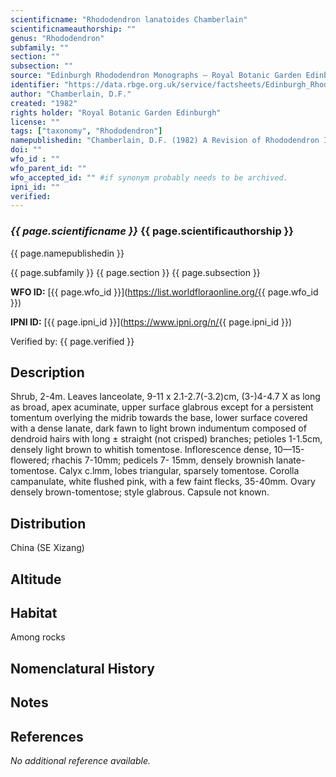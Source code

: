 ```yaml
---
scientificname: "Rhododendron lanatoides Chamberlain"
scientificnameauthorship: ""
genus: "Rhododendron"
subfamily: ""
section: ""
subsection: ""
source: "Edinburgh Rhododendron Monographs – Royal Botanic Garden Edinburgh"
identifier: "https://data.rbge.org.uk/service/factsheets/Edinburgh_Rhododendron_Monographs.xhtml"
author: "Chamberlain, D.F."
created: "1982"
rights holder: "Royal Botanic Garden Edinburgh"
license: ""
tags: ["taxonomy", "Rhododendron"]
namepublishedin: "Chamberlain, D.F. (1982) A Revision of Rhododendron II. Subgenus Hymenanthes. Notes From the Royal Botanic Garden Edinburgh 39(2):370"
doi: ""
wfo_id : ""
wfo_parent_id: ""
wfo_accepted_id: "" #if synonym probably needs to be archived.                      
ipni_id: ""
verified:
---
```

### _{{ page.scientificname }}_ {{ page.scientificauthorship }}
 {{ page.namepublishedin }}

{{ page.subfamily }} {{ page.section }} {{ page.subsection }}

**WFO ID:** [{{ page.wfo_id }}](https://list.worldfloraonline.org/{{ page.wfo_id }})

**IPNI ID:** [{{ page.ipni_id }}](https://www.ipni.org/n/{{ page.ipni_id }})

Verified by: {{ page.verified }}



## Description
Shrub, 2-4m. Leaves lanceolate, 9-11 x 2.1-2.7(-3.2)cm, (3-)4-4.7 X as long as broad, apex acuminate, upper surface glabrous except for a persistent tomentum overlying the midrib towards the base, lower surface covered with a dense lanate, dark fawn to light brown indumentum composed of dendroid hairs with long ± straight (not crisped) branches; petioles 1-1.5cm, densely light brown to whitish tomentose. Inflorescence dense, 10—15-flowered; rhachis 7-10mm; pedicels 7- 15mm, densely brownish lanate-tomentose. Calyx c.lmm, lobes triangular, sparsely tomentose. Corolla campanulate, white flushed pink, with a few faint flecks, 35-40mm. Ovary densely brown-tomentose; style glabrous. Capsule not known.

## Distribution
China (SE Xizang)

## Altitude


## Habitat
Among rocks

## Nomenclatural History

                       
## Notes


## References

_No additional reference available._
